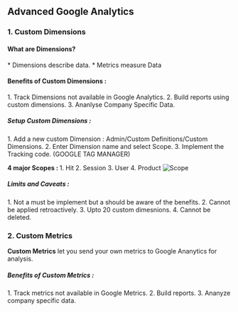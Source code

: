 ## Advanced Google Analytics

### 1. Custom Dimensions
<h4>What are Dimensions? </h4>
* Dimensions describe data. 
* Metrics measure Data
<h4>Benefits of Custom Dimensions : </h4>
1. Track Dimensions not available in Google Analytics. 
2. Build reports using custom dimensions. 
3. Ananlyse Company Specific Data. 

<h5> Setup Custom Dimensions : </h5>
1. Add a new custom Dimension : Admin/Custom Definitions/Custom Dimensions.
2. Enter Dimension name and select Scope. 
3. Implement the Tracking code. (GOOGLE TAG MANAGER)

<b>4 major Scopes : </b>
	1. Hit
	2. Session
	3. User
	4. Product
![Scope](/assets/Scope.png)

<h5>Limits and Caveats : </h5>
1. Not a must be implement but a should be aware of the benefits. 
2. Cannot be applied retroactively. 
3. Upto 20 custom dimesnions. 
4. Cannot be deleted. 

### 2. Custom Metrics
<b>Custom Metrics</b> let you send your own metrics to Google Ananytics for analysis. 

<h5>Benefits of Custom Metrics : </h5>
1. Track metrics not available in Google Metrics. 
2. Build reports. 
3. Ananyze company specific data. 